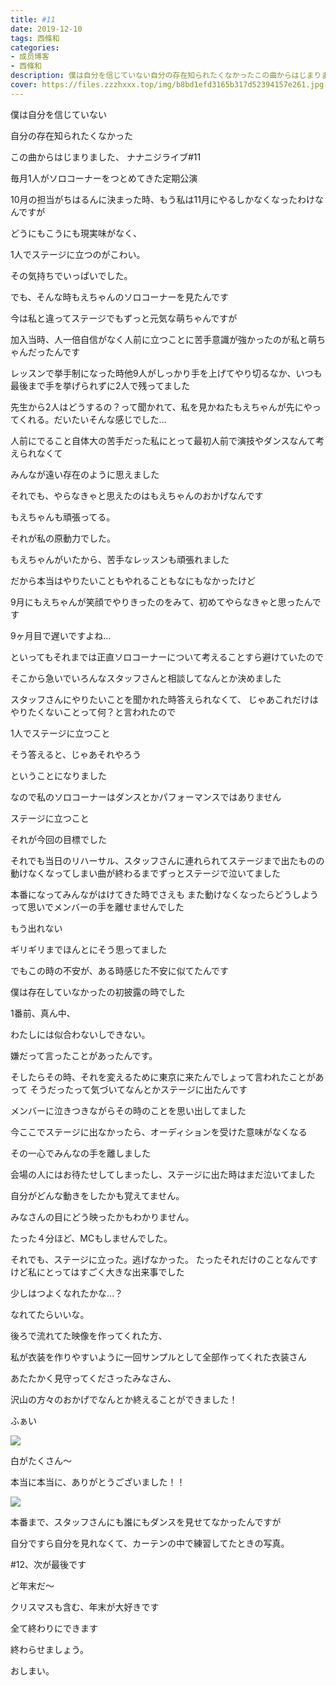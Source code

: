 ```yaml
---
title: #11
date: 2019-12-10
tags: 西條和
categories: 
- 成员博客
- 西條和
description: 僕は自分を信じていない自分の存在知られたくなかったこの曲からはじまりました、ナナニジライブ#11...
cover: https://files.zzzhxxx.top/img/b8bd1efd3165b317d52394157e261.jpg 
---
```


















僕は自分を信じていない


自分の存在知られたくなかった























この曲からはじまりました、
ナナニジライブ#11










毎月1人がソロコーナーをつとめてきた定期公演








10月の担当がちはるんに決まった時、もう私は11月にやるしかなくなったわけなんですが















どうにもこうにも現実味がなく、


1人でステージに立つのがこわい。


その気持ちでいっぱいでした。












でも、そんな時もえちゃんのソロコーナーを見たんです












今は私と違ってステージでもずっと元気な萌ちゃんですが










加入当時、人一倍自信がなく人前に立つことに苦手意識が強かったのが私と萌ちゃんだったんです








レッスンで挙手制になった時他9人がしっかり手を上げてやり切るなか、いつも最後まで手を挙げられずに2人で残ってました







先生から2人はどうするの？って聞かれて、私を見かねたもえちゃんが先にやってくれる。だいたいそんな感じでした…











人前にでること自体大の苦手だった私にとって最初人前で演技やダンスなんて考えられなくて





みんなが遠い存在のように思えました










それでも、やらなきゃと思えたのはもえちゃんのおかげなんです








もえちゃんも頑張ってる。



それが私の原動力でした。









もえちゃんがいたから、苦手なレッスンも頑張れました



















だから本当はやりたいこともやれることもなにもなかったけど












9月にもえちゃんが笑顔でやりきったのをみて、初めてやらなきゃと思ったんです








9ヶ月目で遅いですよね…












といってもそれまでは正直ソロコーナーについて考えることすら避けていたので



そこから急いでいろんなスタッフさんと相談してなんとか決めました


















スタッフさんにやりたいことを聞かれた時答えられなくて、
じゃあこれだけはやりたくないことって何？と言われたので




1人でステージに立つこと





そう答えると、じゃあそれやろう



ということになりました












なので私のソロコーナーはダンスとかパフォーマンスではありません




ステージに立つこと






それが今回の目標でした














それでも当日のリハーサル、スタッフさんに連れられてステージまで出たものの動けなくなってしまい曲が終わるまでずっとステージで泣いてました











本番になってみんながはけてきた時でさえも
また動けなくなったらどうしようって思いでメンバーの手を離せませんでした












もう出れない











ギリギリまでほんとにそう思ってました











でもこの時の不安が、ある時感じた不安に似てたんです











僕は存在していなかったの初披露の時でした











1番前、真ん中、

わたしには似合わないしできない。





嫌だって言ったことがあったんです。











そしたらその時、それを変えるために東京に来たんでしょって言われたことがあって
そうだったって気づいてなんとかステージに出たんです












メンバーに泣きつきながらその時のことを思い出してました











今ここでステージに出なかったら、オーディションを受けた意味がなくなる











その一心でみんなの手を離しました











会場の人にはお待たせしてしまったし、ステージに出た時はまだ泣いてました











自分がどんな動きをしたかも覚えてません。

みなさんの目にどう映ったかもわかりません。












たった４分ほど、MCもしませんでした。








それでも、ステージに立った。逃げなかった。
たったそれだけのことなんですけど私にとってはすごく大きな出来事でした












少しはつよくなれたかな…？













なれてたらいいな。
















後ろで流れてた映像を作ってくれた方、

私が衣装を作りやすいように一回サンプルとして全部作ってくれた衣装さん



あたたかく見守ってくださったみなさん、





沢山の方々のおかげでなんとか終えることができました！










ふぁい


![](https://files.zzzhxxx.top/img/b8bd1efd3165b317d52394157e261.jpg)







白がたくさん〜










本当に本当に、ありがとうございました！！












![](https://files.zzzhxxx.top/img/b8bd1efd3165b317d52394157e261-01.jpg)








本番まで、スタッフさんにも誰にもダンスを見せてなかったんですが

自分ですら自分を見れなくて、カーテンの中で練習してたときの写真。




















#12、次が最後です







ど年末だ〜











クリスマスも含む、年末が大好きです











全て終わりにできます















終わらせましょう。
























おしまい。


